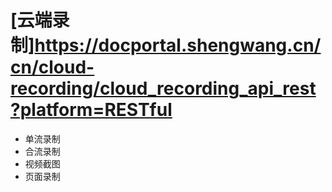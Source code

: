 # [云端录制]https://docportal.shengwang.cn/cn/cloud-recording/cloud_recording_api_rest?platform=RESTful

* 单流录制
* 合流录制
* 视频截图
* 页面录制
